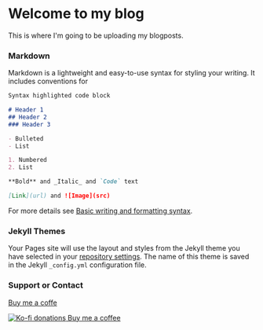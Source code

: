 # Welcome to my blog

This is where I'm going to be uploading my blogposts.

### Markdown

Markdown is a lightweight and easy-to-use syntax for styling your writing. It includes conventions for

```markdown
Syntax highlighted code block

# Header 1
## Header 2
### Header 3

- Bulleted
- List

1. Numbered
2. List

**Bold** and _Italic_ and `Code` text

[Link](url) and ![Image](src)
```

For more details see [Basic writing and formatting syntax](https://docs.github.com/en/github/writing-on-github/getting-started-with-writing-and-formatting-on-github/basic-writing-and-formatting-syntax).

### Jekyll Themes

Your Pages site will use the layout and styles from the Jekyll theme you have selected in your [repository settings](https://github.com/s1lverfish/blog/settings/pages). The name of this theme is saved in the Jekyll `_config.yml` configuration file.

### Support or Contact
[Buy me a coffe](https://www.buymeacoffee.com/viczianandras?new=1)

<div class="btn-container">
  <a class="kofi-button" title="Support me on ko-fi.com" style="background-color:#a125400;" href="https://www.buymeacoffee.com/viczianandras?new=1" target="_blank">
    <span class="kofitext">
      <img src="https://storage.ko-fi.com/cdn/cup-border.png" alt="Ko-fi donations" class="kofiimg">
      Buy me a coffee
    </span>
  </a>
</div>
